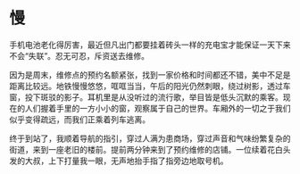 # 慢

手机电池老化得厉害，最近但凡出门都要挂着砖头一样的充电宝才能保证一天下来不会“失联”。忍无可忍，斥资送去维修。

因为是周末，维修点的预约名额紧张，找到一家价格和时间都还不错，美中不足是距离比较远。地铁慢慢悠悠，哐哐当当，午后的阳光仍然刺眼，绕过树影，透过车窗，投下斑驳的影子。耳机里是从没听过的流行歌，举目皆是低头沉默的乘客。现在的人们握着手里的一方小小的窗，观察属于自己的世界。车厢外的一切之于我们似乎变得疏远，而我们正乘着列车逃离。

终于到站了，我顺着导航的指引，穿过人满为患商场，穿过声音和气味纷繁复杂的街道，来到一座老旧的楼前。提前两分钟来到了预约维修的店铺。一位续着花白头发的大叔，上下打量我一眼，无声地抬手指了指旁边地取号机。

